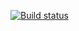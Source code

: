 [![Build status](https://ci.appveyor.com/api/projects/status/fqi157qqxx9k8oxo?svg=true)](https://ci.appveyor.com/project/f1NESSEA/pageobject-ryom3)
